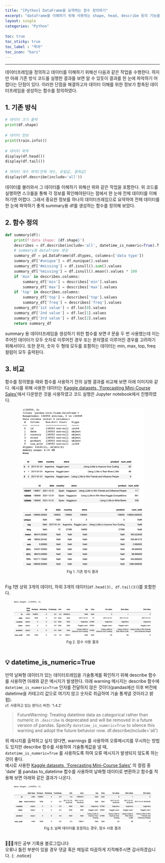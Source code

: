 ```yaml
---
title: "[Python] DataFrame을 요약하는 함수 정의하기"
excerpt: "dataframe을 이해하기 위해 사용하는 shape, head, describe 등의 기능을 한 번에 출력할 수 있는 함수를 정의한다."
layout: single
categories: "Python"

toc: true
toc_sticky: true
toc_label : "목차"
toc_icon: "bars"
---
```


***

데이터프레임을 정의하고 데이터를 이해하기 위해선 다음과 같은 작업을 수행한다. 하지만 아래 기존 방식 코드를 실행한 결과를 보면 알 수 있듯이 결과를 한 눈에 파악하기 어렵다는 단점이 있다. 이러한 단점을 해결하고자 데이터 이해를 위한 정보가 함축된 데이터프레임을 생성하는 함수를 정의하였다.

## 1. 기존 방식
```python
# 데이터 크기 출력
print(df.shape)

# 데이터 정보
print(train.info())

# 데이터 파악
display(df.head())
display(df.tail())

# 데이터 개수 파악(전체 개수, 유일값, 결측값)
display(df.describe(include='all'))
```

데이터를 불러와서 그 데이터를 이해하기 위해선 위와 같은 작업을 포함한다. 위 코드를 실행하면 스크롤을 통해 각 정보를 확인해야된다는 점에서 한 눈에 전체 데이터를 이해하기엔 어렵다. 그래서 중요한 정보를 하나의 데이터프레임으로 요약하여 전체 데이터를 한 눈에 파악하기 좋게 summary용 df를 생성하는 함수를 정의해 보았다.

## 2. 함수 정의
```python
def summary(df):
    print(f'data shape: {df.shape}')
    describes = df.describe(include='all', datetime_is_numeric=True).T
    # summary용 dataframe 생성
    summary_df = pd.DataFrame(df.dtypes, columns=['data type'])
    summary_df['#unique'] = df.nunique().values
    summary_df['#missing'] = df.isnull().sum().values
    summary_df['%missing'] = df.isnull().mean().values * 100
    if 'min' in describes.columns:
        summary_df['min'] = describes['min'].values
        summary_df['max'] = describes['max'].values
    if 'top' in describes.columns:
        summary_df['top'] = describes['top'].values
        summary_df['freq'] = describes['freq'].values
    summary_df['1st value'] = df.loc[0].values
    summary_df['2nd value'] = df.loc[1].values
    summary_df['3rd value'] = df.loc[2].values
    return summary_df
```

summary 용 데이터프레임을 생성하기 위한 함수를 보면 if 문을 두 번 사용했는데 이는 주어진 데이터가 모두 숫자로 이루어진 경우 또는 문자열로 이루어진 경우를 고려하기 위해서이다. 또한 문자, 숫자 두 형태 모두를 포함하는 데이터는 min, max, top, freq 컬럼이 모두 출력된다.

## 3. 비교
함수를 정의했을 때와 함수를 사용하기 전의 실행 결과를 비교해 보면 아래 이미지와 같다. 예시를 위해 사용한 데이터는 [Kaggle datasets, 'Forecasting Mini-Course Sales'](https://www.kaggle.com/competitions/playground-series-s3e19)에서 다운받은 것을 사용하였고 코드 실행은 Jupyter notebook에서 진행하였다. 

<div style="text-align : center;">
<img src="/assets/images/python/python_14_1.png" width="80%">
</div>
<center><small>Fig 1. 기존 방식 결과</small></center>

<br>

Fig 1엔 상위 3개의 데이터, 하위 3개의 데이터(```df.head(3), df.tail(3)```)를 포함한다.

<div style="text-align : center;">
<img src="/assets/images/python/python_14_2.png" width="90%">
</div>
<center><small>Fig 2. 함수 사용 결과</small></center>

<br>


## 💡 datetime_is_numeric=True 
만약 날짜형 데이터가 있는 데이터프레임을 기술통계를 확인하기 위해 describe 함수를 사용하면 아래와 같은 메시지가 발생한다. 아래 warning 메시지는 describe 함수에 ```datetime_is_numeric=True``` 인자를 전달하지 않은 것이다(pandas에선 이후 버전에 datetime을 카테고리 값으로 여기지 않고 숫자로 취급하여 기술 통계낼 것이라고 밝힘).<br>
<small>cf. 사용하고 있는 판다스 버전: '1.4.2'</small>

> FutureWarning: Treating datetime data as categorical rather than numeric in `.describe` is deprecated and will be removed in a future version of pandas. Specify `datetime_is_numeric=True` to silence this warning and adopt the future behavior now.
  df.describe(include='all')

위 메시지를 출력하고 싶지 않다면, warnings 를 사용하여 오류메시지를 무시하는 방법도 있지만 describe 함수를 사용하여 기술통계값을 낼 때, ```datetime_is_numeric=True``` 를 사용하도록 하여 오류 메시지가 발생되지 않도록 하는 것이 좋다.<br>
예시로 사용한 [Kaggle datasets, 'Forecasting Mini-Course Sales'](https://www.kaggle.com/competitions/playground-series-s3e19) 의 컬럼 중 'date' 를 pandas to_datetime 함수를 사용하여 날짜형 데이터로 변환하고 함수를 적용해 보면 아래와 같은 결과가 나온다.

<div style="text-align : center;">
<img src="/assets/images/python/python_14_3.png" width="90%">
</div>
<center><small>Fig 3. 날짜 데이터를 포함하는 경우, 함수 사용 결과</small></center>

<br>

👩🏻‍💻개인 공부 기록용 블로그입니다
<br>오류나 틀린 부분이 있을 경우 댓글 혹은 메일로 따끔하게 지적해주시면 감사하겠습니다.
{: .notice}
